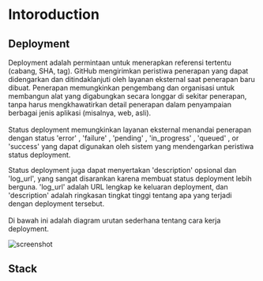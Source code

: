 # Intoroduction

## Deployment
Deployment adalah permintaan untuk menerapkan referensi tertentu (cabang, SHA, tag). GitHub mengirimkan peristiwa penerapan yang dapat didengarkan dan ditindaklanjuti oleh layanan eksternal saat penerapan baru dibuat. Penerapan memungkinkan pengembang dan organisasi untuk membangun alat yang digabungkan secara longgar di sekitar penerapan, tanpa harus mengkhawatirkan detail penerapan dalam penyampaian berbagai jenis aplikasi (misalnya, web, asli). <br>
<br> Status deployment memungkinkan layanan eksternal menandai penerapan dengan status 'error' , 'failure' , 'pending' , 'in_progress' , 'queued' , or 'success' yang dapat digunakan oleh sistem yang mendengarkan peristiwa status deployment. <br>

Status deployment juga dapat menyertakan 'description' opsional dan 'log_url', yang sangat disarankan karena membuat status deployment lebih berguna. 'log_url' adalah URL lengkap ke keluaran deployment, dan 'description' adalah ringkasan tingkat tinggi tentang apa yang terjadi dengan deployment tersebut. <br>
<br> 
Di bawah ini adalah diagram urutan sederhana tentang cara kerja deployment. <br>

![screenshot](diagram.png)
## Stack
